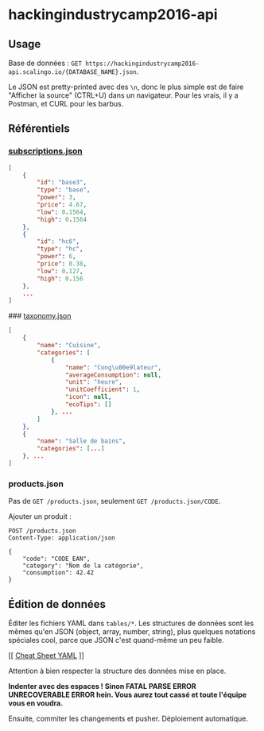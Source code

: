 # hackingindustrycamp2016-api

## Usage

Base de données : `GET https://hackingindustrycamp2016-api.scalingo.io/{DATABASE_NAME}.json`.

Le JSON est pretty-printed avec des `\n`, donc le plus simple est de faire "Afficher la source" (CTRL+U) dans un navigateur. Pour les vrais, il y a Postman, et CURL pour les barbus.

## Référentiels

### [subscriptions.json](https://hackingindustrycamp2016-api.scalingo.io/subscriptions.json)

```json
[
    {
        "id": "base3",
        "type": "base",
        "power": 3,
        "price": 4.67,
        "low": 0.1564,
        "high": 0.1564
    },
    {
        "id": "hc6",
        "type": "hc",
        "power": 6,
        "price": 8.38,
        "low": 0.127,
        "high": 0.156
    },
    ...
]
```

### [taxonomy.json](https://hackingindustrycamp2016-api.scalingo.io/taxonomy.json)

```json
[
    {
        "name": "Cuisine",
        "categories": [
            {
                "name": "Cong\u00e9lateur",
                "averageConsumption": null,
                "unit": "heure",
                "unitCoefficient": 1,
                "icon": null,
                "ecoTips": []
            }, ...
        ]
    },
    {
        "name": "Salle de bains",
        "categories": [...]
    }, ...
]
```

### products.json

Pas de `GET /products.json`, seulement `GET /products.json/CODE`.

Ajouter un produit :

```text
POST /products.json
Content-Type: application/json

{
    "code": "CODE_EAN",
    "category": "Nom de la catégorie",
    "consumption": 42.42
}
```


## Édition de données

Éditer les fichiers YAML dans `tables/*`. Les structures de données sont les mêmes qu'en JSON (object, array, number, string), plus quelques notations spéciales cool, parce que JSON c'est quand-même un peu faible.

[[ [Cheat Sheet YAML](https://gist.github.com/jonschlinkert/5170877) ]]

Attention à bien respecter la structure des données mise en place.

**Indenter avec des espaces ! Sinon FATAL PARSE ERROR UNRECOVERABLE ERROR hein. Vous aurez tout cassé et toute l'équipe vous en voudra.**

Ensuite, commiter les changements et pusher. Déploiement automatique.